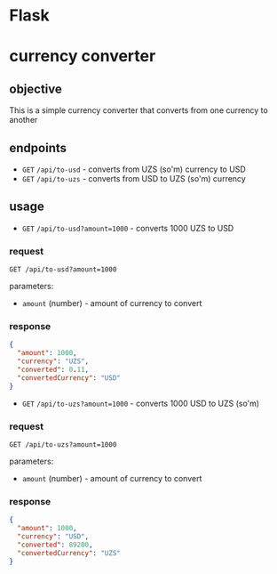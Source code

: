 # Flask
# currency converter

## objective

This is a simple currency converter that converts from one currency to another

## endpoints

- `GET` `/api/to-usd` - converts from UZS (so'm) currency to USD
- `GET` `/api/to-uzs` - converts from USD to UZS (so'm) currency

## usage

- `GET` `/api/to-usd?amount=1000` - converts 1000 UZS to USD

### request
  
```http
GET /api/to-usd?amount=1000
```

parameters:

- `amount` (number) - amount of currency to convert

### response

```json
{
  "amount": 1000,
  "currency": "UZS",
  "converted": 0.11,
  "convertedCurrency": "USD"
}
```

- `GET` `/api/to-uzs?amount=1000` - converts 1000 USD to UZS (so'm)

### request
  
```http
GET /api/to-uzs?amount=1000
```

parameters:

- `amount` (number) - amount of currency to convert

### response

```json
{
  "amount": 1000,
  "currency": "USD",
  "converted": 89200,
  "convertedCurrency": "UZS"
}
```
